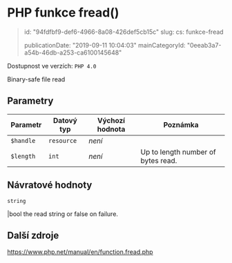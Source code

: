 PHP funkce fread()
==================

> id: "94fdfbf9-def6-4966-8a08-426def5cb15c"
> slug:
> 	cs: funkce-fread
>
> publicationDate: "2019-09-11 10:04:03"
> mainCategoryId: "0eeab3a7-a54b-46db-a253-ca6100145648"

Dostupnost ve verzích: `PHP 4.0`

Binary-safe file read


Parametry
--------------

| Parametr | Datový typ | Výchozí hodnota | Poznámka |
|-----|-----|-----|-----|
| `$handle` | `resource` | *není* |  |
| `$length` | `int` | *není* | Up to length number of bytes read. |


Návratové hodnoty
----------------

`string`

|bool the read string or false on failure.

Další zdroje
------------

https://www.php.net/manual/en/function.fread.php
